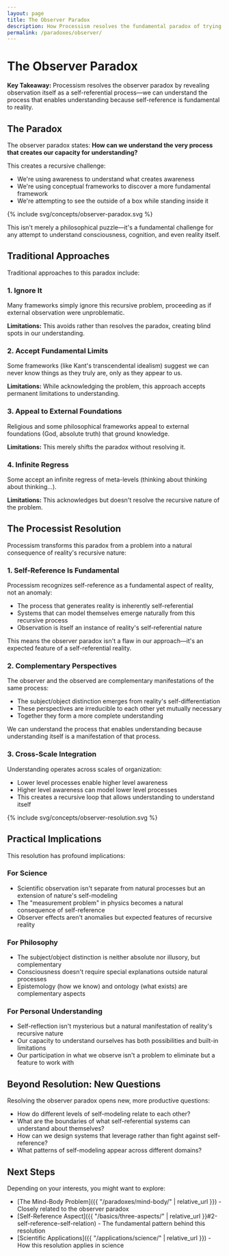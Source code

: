 ```yaml
---
layout: page
title: The Observer Paradox
description: How Processism resolves the fundamental paradox of trying to understand the very process that enables our understanding.
permalink: /paradoxes/observer/
---
```


# The Observer Paradox

**Key Takeaway:** Processism resolves the observer paradox by revealing observation itself as a self-referential process—we can understand the process that enables understanding because self-reference is fundamental to reality.

## The Paradox

The observer paradox states: **How can we understand the very process that creates our capacity for understanding?**

This creates a recursive challenge:
- We're using awareness to understand what creates awareness
- We're using conceptual frameworks to discover a more fundamental framework
- We're attempting to see the outside of a box while standing inside it

{% include svg/concepts/observer-paradox.svg %}

This isn't merely a philosophical puzzle—it's a fundamental challenge for any attempt to understand consciousness, cognition, and even reality itself.

## Traditional Approaches

Traditional approaches to this paradox include:

### 1. Ignore It
Many frameworks simply ignore this recursive problem, proceeding as if external observation were unproblematic.

**Limitations:** This avoids rather than resolves the paradox, creating blind spots in our understanding.

### 2. Accept Fundamental Limits
Some frameworks (like Kant's transcendental idealism) suggest we can never know things as they truly are, only as they appear to us.

**Limitations:** While acknowledging the problem, this approach accepts permanent limitations to understanding.

### 3. Appeal to External Foundations
Religious and some philosophical frameworks appeal to external foundations (God, absolute truth) that ground knowledge.

**Limitations:** This merely shifts the paradox without resolving it.

### 4. Infinite Regress
Some accept an infinite regress of meta-levels (thinking about thinking about thinking...).

**Limitations:** This acknowledges but doesn't resolve the recursive nature of the problem.

## The Processist Resolution

Processism transforms this paradox from a problem into a natural consequence of reality's recursive nature:

### 1. Self-Reference Is Fundamental

Processism recognizes self-reference as a fundamental aspect of reality, not an anomaly:
- The process that generates reality is inherently self-referential
- Systems that can model themselves emerge naturally from this recursive process
- Observation is itself an instance of reality's self-referential nature

This means the observer paradox isn't a flaw in our approach—it's an expected feature of a self-referential reality.

### 2. Complementary Perspectives

The observer and the observed are complementary manifestations of the same process:
- The subject/object distinction emerges from reality's self-differentiation
- These perspectives are irreducible to each other yet mutually necessary
- Together they form a more complete understanding

We can understand the process that enables understanding because understanding itself is a manifestation of that process.

### 3. Cross-Scale Integration

Understanding operates across scales of organization:
- Lower level processes enable higher level awareness
- Higher level awareness can model lower level processes
- This creates a recursive loop that allows understanding to understand itself

{% include svg/concepts/observer-resolution.svg %}

## Practical Implications

This resolution has profound implications:

### For Science
- Scientific observation isn't separate from natural processes but an extension of nature's self-modeling
- The "measurement problem" in physics becomes a natural consequence of self-reference
- Observer effects aren't anomalies but expected features of recursive reality

### For Philosophy
- The subject/object distinction is neither absolute nor illusory, but complementary
- Consciousness doesn't require special explanations outside natural processes
- Epistemology (how we know) and ontology (what exists) are complementary aspects

### For Personal Understanding
- Self-reflection isn't mysterious but a natural manifestation of reality's recursive nature
- Our capacity to understand ourselves has both possibilities and built-in limitations
- Our participation in what we observe isn't a problem to eliminate but a feature to work with

## Beyond Resolution: New Questions

Resolving the observer paradox opens new, more productive questions:

- How do different levels of self-modeling relate to each other?
- What are the boundaries of what self-referential systems can understand about themselves?
- How can we design systems that leverage rather than fight against self-reference?
- What patterns of self-modeling appear across different domains?

## Next Steps

Depending on your interests, you might want to explore:

- [The Mind-Body Problem]({{ "/paradoxes/mind-body/" | relative_url }}) - Closely related to the observer paradox
- [Self-Reference Aspect]({{ "/basics/three-aspects/" | relative_url }}#2-self-reference-self-relation) - The fundamental pattern behind this resolution
- [Scientific Applications]({{ "/applications/science/" | relative_url }}) - How this resolution applies in science
